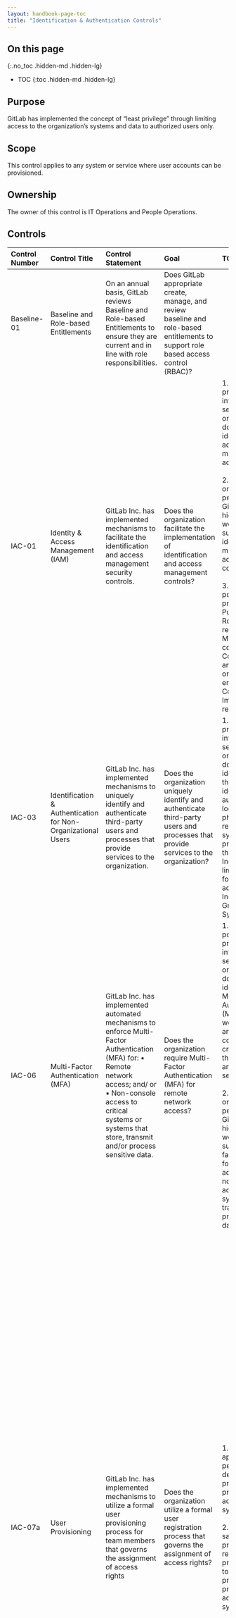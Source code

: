 ```yaml
---
layout: handbook-page-toc
title: "Identification & Authentication Controls"
---
```


## On this page
{:.no_toc .hidden-md .hidden-lg}

- TOC
{:toc .hidden-md .hidden-lg}

## Purpose
GitLab has implemented the concept of “least privilege” through limiting access to the organization’s systems and data to authorized users only.

## Scope
This control applies to any system or service where user accounts can be provisioned.

## Ownership
The owner of this control is IT Operations and People Operations.

## Controls

| Control Number | Control Title | Control Statement | Goal | TOD | TOE | 
|:---------|:-------------|:------|:-----|:-----|:-----|
| Baseline-01 | Baseline and Role-based Entitlements | On an annual basis, GitLab reviews Baseline and Role-based Entitlements to ensure they are current and in line with role responsibilities. | Does GitLab appropriate create, manage, and review baseline and role-based entitlements to support role based access control (RBAC)? | | |
| IAC-01 | Identity & Access Management (IAM) | GitLab Inc. has implemented mechanisms to facilitate the identification and access management security controls. | Does the organization facilitate the implementation of identification and access management controls? | 1. Identify policies, procedures, information security program or other relevant documents that identify and outline access management and access control. <br> <br> 2. Interview key organizational personnel within GitLab to discuss high level workflows that support the identification and management of access and access control. <br> <br> 3. Examine policies and procedures for: Purpose; Scope; Roles and responsibilities; Management commitment; Coordination among organizational entities; Compliance; and Implementation requirements. | 1. Examine policies, procedures, information security program or other relevant documents for evidence that the procedures facilitate implementation of access management over security software, infrastructure, architectures and they relate to access management security controls. | 
| IAC-03 | Identification & Authentication for Non-Organizational Users | GitLab Inc. has implemented mechanisms to uniquely identify and authenticate third-party users and processes that provide services to the organization. | Does the organization uniquely identify and authenticate third-party users and processes that provide services to the organization? | 1. Identify policies, procedures, the information security program or other relevant documents that identify and outline third party users identification, authentication and logical and physical access requirements for systems that provide services to the organization. Including but not limited to to following accounts: Individual Shared Group Temporary System. | 1. Pull a population of all third party user accounts for evidence that unique identifiers and access rights are being applied according to documentation identified in the ToD. | 
| IAC-06 | Multi-Factor Authentication (MFA) | GitLab Inc. has implemented automated mechanisms to enforce Multi-Factor Authentication (MFA) for: ▪ Remote network access; and/ or ▪ Non-console access to critical systems or systems that store, transmit and/or process sensitive data. | Does the organization require Multi-Factor Authentication (MFA) for remote network access? | 1. Examine policies, procedures, the information security program or other relevant documents that identify and outline Multi-Factor Authentication (MFA) for remote work access and/or non-console access to critical systems that store, transmit and/or process sensitive data. <br> <br> 2. Interview key organizational personnel within GitLab to discuss high level workflows that support the facilitation of MFA for remote work access and/or non-console access to critical systems that store, transmit, and/or process sensitive data. | 1. Pull a population of all devices that connect to the system for remote network access and/or non-console access if the system stores, transmits and/or processes sensitive data. <br> <br> 2. Examine current configuration settings for devices that identify and authenticate to the system evidencing the automated mechanisms for MFA are configured as outlined in the ToD. <br> <br> 3. Examine a sample set of devices, their automated mechanisms and MFA configuration settings for evidence these mechanisms are operating as intended. | 
| IAC-07a | User Provisioning | GitLab Inc. has implemented mechanisms to utilize a formal user provisioning process for team members that governs the assignment of access rights | Does the organization utilize a formal user registration process that governs the assignment of access rights? | 1. Inquire of appropriate personnel to determine the process for provisioning access to the system. <br> <br> 2. Inspect a sample provisioning request or provisioning policy to determine the process for provisioning access to the system. | 1. Obtain and inspect a listing of all system accounts and associated roles created during the period. <br> <br> 2. Obtain and inspect a listing of all new hired employees during the period (Note 1). <br> <br> 3. Select an annualized sample based on the population of newly provisioned accounts/roles to the system to determine if they were provisioned appropriately. (NOTE: If the system does not contain a field such as “created date” a population of provisioned accounts can be determined by comparing a user listing from prior to the period start with the current listing OR comparing the current user listing to the list of new hired team members). <br> <br> 4. For the selected sample, obtain and inspect evidence (i.e GitLab issues) that all of the account access granted was the account access requested. <br> <br> 5. For the selected sample, obtain and inspect evidence (i.e GitLab issues) that all of the account access granted was approved by the appropriate personnel. <br> <br> 6. For the selected sample, obtain and inspect evidence (i.e GitLab issues) that the account access granted was approved prior to being provisioned. <br> <br> <br> |
| IAC-07b | User De-Provisioning | GitLab Inc. has implemented mechanisms to utilize a formal user de-provisioning process for terminated team members that governs the assignment of access rights. | Does the organization revoke user access rights following changes in personnel roles and duties, if no longer necessary or permitted? | 1. Inquire of appropriate personnel to determine the process for removing access to the system for users upon termination. <br> <br> 2. Inspect a sample termination ticket or terminations policy to determine the process for removing access to the system. | 1. Obtain and inspect a listing of all terminated users during the period. <br> <br> 2. Obtain and inspect a system generated listing of all active users in the system. <br> <br> 3. Judgmentally select a sample of users terminated during the year using an annualized population size to determine if the users were removed of critical access to the system within the policy SLA. <br> <br> 4. For the selected sample, validate the users no longer have access to the system. <br> <br> 5. For the selected sample, obtain and inspect evidence (i.e GitLab issues) that access removal was completed within the policy SLA. | 
| IAC-07c | Change of Roles & Duties | GitLab Inc. has implemented mechanisms to revoke user access rights following changes in personnel roles and duties, if no longer necessary or permitted. | Does the organization revoke user access rights following changes in personnel roles and duties, if no longer necessary or permitted? | 1. Examine policies, procedures, the information security program or other relevant documents that identify and outline the revocation of user access rights following a change in personnel roles and duties if no longer necessary or permitted within 15 business days of transfer. <br> <br> 2. Interview key organizational personnel within GitLab to discuss high level workflows that support the facilitation of user access right revocation within 15 business days following a change in personnel roles and duties if no longer necessary or permitted. | 1. Pull a population of all users that changed roles or duties within the examination period. <br> <br> 2. Examine user access after role or duty change for evidence that access rights were configured as outlined in the ToD. <br> <br> 3. Examine a sample set of users pre and post access after a role or duty change for evidence access rights were configured or removed as outlined in the ToD. | 
| IAC-08 | Role-Based Access Control (RBAC) | GitLab Inc. has implemented mechanisms to enforce a Role-Based Access Control (RBAC) policy over users and resources that applies need-to-know and fine-grained access control for sensitive data access. | Does the organization enforce a Role-Based Access Control (RBAC) policy over users and resources? | 1. Examine policies, procedures, the information security program or other relevant documents that identify and outline the Role-Based Access Control (RBAC) process as it applies to resources and users with access to sensitive data. <br> <br> 2. Interview key organizational personnel within GitLab to discuss high level workflows that support the facilitation of the RBAC process. | 1. Pull a population of all users with access to the sensitive data within the system. <br> <br> 2. Examine user access for evidence RBAC was configured as outlined in the ToD. <br> <br> 3. Examine a sample set of users for evidence that RBAC access rights were configured outlined in the ToD. | 
| IAC-09 | Identifier Management (User Names) | GitLab Inc. has implemented mechanisms to govern naming standards for usernames and systems to ensure proper user identification management for non-consumer users and administrators. | Does the organization govern naming standards for usernames and systems? | 1. Examine policies, procedures, the information security program or other relevant documents that identify and outline the naming standards for user names and systems to ensure proper user identification management for non-consumers users and administrators. Including but not limited to the following accounts: Individual Shared Group Temporary System. <br> <br> 2. Interview key organizational personnel within GitLab to discuss high level workflows that support the facilitation of naming standards for user names and systems to ensure proper user identification management for non-consumers users and administrators. | 1. Pull a population of all system users for evidence that naming standards for user names and systems were configured per ToD. | 
| IAC-10 | Authenticator Management (Passwords) | GitLab Inc. has implemented mechanisms to securely manage passwords for users and devices ensuring vendor-supplied defaults are changed as part of the installation process. | Does the organization securely manage passwords for users and devices? | 1. Inquire of appropriate personnel to determine the process for authentication to the system and the parameters in place. <br> <br> 2. Inspect the password policy and system configuration to determine if the system is configured in accordance with the password policy. | 1. Obtain and inspect the system configuration and password policy to determine if the system is configured in accordance with the password policy. In case of differences, obtain the documented exemption to the policy. <br> <br> 2. Validate default passwords for system accounts have been changed in line with the password policy. | 
| IAC-15 | Account Management | GitLab Inc. has implemented mechanisms to proactively govern account management of individual, group, system, application, guest and temporary accounts. | Does the organization proactively govern account management of individual, group, system, application, guest and temporary accounts? | 1. Examine policies, procedures, the information security program or other relevant documents that identify and outline measures to be employed to proactively govern account management of individuals, group, system, application, guest and temporary accounts. Including but not limited to: Identifying account type Establishing conditions for group membership Identifying authorized users and specified access privileges Requiring approvals Establishing processes for activation, monitoring, disabling, removing accounts Authorizing and monitoring guest/temporary accounts Notifying managers when temporary accounts are no longer required Deactivating temporary accounts Granting access to system based on: valid access authorization, intended system usage, other attributes as required by GitLab. <br> <br> 2. Interview key organizational personnel within GitLab to discuss high level workflows that support the facilitation of account management governance for individuals, group, system, application, guest and temporary accounts. | 1. Examine account management records or other relevant records for evidence of the governance of account management as outlined in the ToD. <br> <br> 2. Pull a population of all users with access to the system. <br> <br> 3. Examine user access for evidence that access was proactively governed as outlined in the ToD. <br> <br> 4. Examine a sample set of users for evidence that access was proactively governed as outlined in the ToD. | 
| IAC-16 | Privileged Account Management (PAM) | GitLab Inc. has implemented mechanisms to restrict and control privileged access rights for users and services. | Does the organization restrict and control privileged access rights for users and services? | 1. Inquire of appropriate personnel to determine what access is considered administrative in nature and who should be granted administrative access to the system. <br> <br> 2. Inspect (user/role/privilege listing, user guide, other evidence) to determine which roles grant the user administrative access to the system. | 1. Obtain and inspect a listing of all accounts (user/system/service) for the system and their associated roles/privileges. Filter the listing for those roles/privileges with administrative access. <br> <br> 2. Obtain and inspect a listing of all current team members and their associated job title/roles. <br> <br> 3. Obtain and inspect a listing of all new hired team members during the period under audit. <br> <br> 4. Obtain and inspect a listing of all terminated team members. <br> <br> 5. For 100% of the administrative accounts, determine the owner and their role/job title/account purpose for having the administrative access. <br> <br> 6. For 100% of the accounts with administrator privileges, determine if the account is owned by a terminated user. <br> <br> 7. For 100% of the accounts with administrator privileges, determine if the account is owned by a user provisioned the access during the period under audit. If so, obtain evidence that the user was approved for the access prior to granting the access. <br> <br> 8. For all administrative accounts, determine whether the administrative access is appropriate. | 
| IAC-17 | Periodic Review | GitLab Inc. has implemented mechanisms to periodically review the privileges assigned to users to validate the need for such privileges; and reassign or remove privileges, if necessary, to correctly reflect organizational mission and business needs. | Does the organization periodically review the privileges assigned to users to validate the need for such privileges; and reassign or remove privileges, if necessary, to correctly reflect organizational mission and business needs? | 1. Inquire of appropriate personnel to determine the process for reviewing user access to the system. <br> <br> 2. Inspect (a sample user access review, policy etc.) to determine the process for reviewing user access to the system. | 1. Obtain and inspect the completed user access review and supporting documentation. <br> <br> 2. Validate the system user listing used in review was validated for completeness and accuracy and all relevant users were present for review. <br> <br> 3. Validate all other system listings used in review were validated for completeness and accuracy. <br> <br> 4. Validate 100% of users were reviewed for appropriateness. <br> <br> 5. Validate 100% of users were reviewed by appropriate personnel and signoff was captured (Note 1). <br> <br> 6. Validate no users reviewed their own access. <br> <br> 7. Validate no terminated users were identified during the review (Note 2). <br> <br> 8. For all users where access was requested to be modified/removed, validate a rationale was provided and a lookback was completed as appropriate (Note 4) (Note 5). <br> <br> 9. Validate requests for access modification were modified as requested (Note 3) (Note 5). <br> <br> 10. For all users where access was not flagged for modification, validate a rationale was provided (Note 6) <br> <br> 11. Select a sample of users whose access was deemed appropriate and validate that their access appears appropriate (Note 7). | 
| IAC-20 | Access Enforcement | GitLab Inc. has implemented mechanisms to enforce logical access permissions through the principle of "least privilege." | Does the organization enforce logical access permissions through the principle of "least privilege?" | 1. Examine policies, procedures, the information security program or other relevant documents that identify and outline logical access permission enforcement through the principal of “least privilege”. <br> <br> 2. Interview key organizational personnel within GitLab to discuss high level workflows that support the enforcement of logical access permissions. | 1. Pull a population of all users with access to the system. <br> <br> 2. Examine user access for evidence access was configured, granted and enforced through the principal of “least privilege” as outlined in the ToD. <br> <br> 3. Examine a sample set of users for evidence access was configured, granted and enforced through the principal of “least privilege” as outlined in the ToD. | 
| IAC-21 | Least Privilege | GitLab Inc. has implemented mechanisms to utilize the concept of least privilege, allowing only authorized access to processes necessary to accomplish assigned tasks in accordance with organizational business functions. | Does the organization utilize the concept of least privilege, allowing only authorized access to processes necessary to accomplish assigned tasks in accordance with organizational business functions? | 1. Examine policies, procedures, the information security program or other relevant documents that identify and outline how the concept of least privilege is applied to only allow authorized access to processes necessary to accomplish assigned tasks in accordance with organizational business functions. <br> <br> 2. Interview key organizational personnel within GitLab to discuss high level workflows that support the concept of least privilege is applied to only allow authorized access to processes necessary to accomplish assigned tasks in accordance with organizational business functions. | 1. Pull a population of all users with access to the system. <br> <br> 2. Examine user access for evidence access was configured, granted and enforced through the concept of “least privilege” as outlined in the ToD. <br> <br> 3. Examine a sample set of users for evidence access was configured, granted and enforced through the concept of “least privilege” as outlined in the ToD. | 
| IAC-22 | Account Lockout | GitLab Inc. has implemented mechanisms to enforce a limit for consecutive invalid login attempts by a user during an organization-defined time period and automatically locks the account when the maximum number of unsuccessful attempts is exceeded. | Does the organization enforce a limit for consecutive invalid login attempts by a user during an organization-defined time period and automatically locks the account when the maximum number of unsuccessful attempts is exceeded? | 1. Examine policies, procedures, the information security program or other relevant documents that identify and address account lockout mechanisms including but not limited to: Limit on consecutive login attempts by a user during an organization-defined time period Automatically locks the account when max number of unsuccessful attempts is exceeded. <br> <br> 2. Examine documents describing current configuration settings of the automated mechanisms identified for evidence that these mechanisms are configured as defined. | 1. Examine current configuration settings in the system of the automated mechanisms identified for evidence that these mechanisms are configured as defined. <br> <br> 2. Test the configuration for evidence that automated mechanisms are operating as intended. | 

* *Test of Design* - (TOD) – verifies that a control is designed appropriately and that it will prevent or detect a particular risk.
* *Test of Operating Effectiveness* - (TOE) - used for verifying that the control is in place and it operates as it was designed.

### Policy Reference

* [Access Management Policy](https://about.gitlab.com/handbook/security/access-management-policy.html)
* [Access Management Process](/handbook/security/#access-management-process)
* [Principle of Least Privilege](https://about.gitlab.com/handbook/security/access-management-policy.html#principle-of-least-privilege)
* [Baseline Role-Based Entitlements](https://about.gitlab.com/handbook/business-technology/team-member-enablement/onboarding-access-requests/access-requests/baseline-entitlements/)
* [Access Control Policy](/handbook/security/access-management-policy.html)
* [Access Control Policy and Procedures](/handbook/security/#access-control-policy-and-procedures)
* [Access Request Process](/handbook/security/access-management-policy.html#access-requests-and-onboarding)
* [IT Ops instructions and FAQs for Access Requests](/handbook/business-technology/team-member-enablement/onboarding-access-requests/access-requests/)	
* [Okta Baseline Entitlements-Okta Application stack](https://gitlab.com/gitlab-com/www-gitlab-com/-/blob/master/data/tech_stack.yml)
* [Access Change Request](/handbook/business-technology/team-member-enablement/onboarding-access-requests/access-requests/#access-change-request)
* [Single Person Access Requests](/handbook/business-technology/team-member-enablement/onboarding-access-requests/access-requests/#individual-or-bulk-access-request) 	
* [Access Request Template](https://gitlab.com/gitlab-com/team-member-epics/access-requests/-/issues/new?issuable_template=New_Access_Request)
* [Template used for Access Reviews](https://gitlab.com/gitlab-com/team-member-epics/access-requests/issues/new?issuable_template=Access_Review)
* [Logical Access Deprovisioning](/handbook/security/#deprovisioning)
* [Access Reviews](/handbook/security/#access-reviews)
* [GitLab Offboarding Guidelines](/handbook/people-group/offboarding/offboarding_guidelines/)
* [Access Review Policy and Procedures](/handbook/security/#access-reviews)
* [Timing of Quarterly Access Reviews](/handbook/security/#timing-of-quarterly-access-reviews)
* [User Access Listing Generation Procedures and Guidelines Runbook](https://gitlab.com/gitlab-com/gl-security/security-assurance/sec-compliance/compliance/blob/master/runbooks/Access_Review_Runbook.md)
* [Job Transfers](/handbook/security/#job-transfers)
* [Access Removal Request](https://gitlab.com/gitlab-com/team-member-epics/access-requests/-/tree/master)
* [Unique Account Identifiers](/handbook/security/#unique-account-identifiers)
* [Access Control Policy and Procedures including Shared account restrictions](/handbook/security/#access-control-policy-and-procedures)
* [Section on shared accounts in Okta handbook page](/handbook/business-ops/okta/#i-have-an-application-that-uses-a-shared-password-for-my-team-can-i-move-this-to-okta) 
* [NIST IA-4 IDENTIFIER MANAGEMENT](https://nvd.nist.gov/800-53/Rev4/control/IA-4)
* [Password Policy Guidelines](/handbook/security/#gitlab-password-policy-guidelines)
* [Access Management process documented in teh handbook including service account template](/handbook/security/access-management-policy.html#access-management)
* [Template for New Service Account with the verbiage of `deny interactive login`](https://gitlab.com/gitlab-com/access-requests/blob/master/.gitlab/issue_templates/New%20Service%20Account%20Request.md)
* [Two Factor Authentication](/handbook/security/#two-factor-authentication)
* [Handbook section `Security Process and Procedures for Team Members` - Accounts and Passwords](/handbook/security/#security-process-and-procedures-for-team-members)
* [Handbook section `1Password for Teams`](/handbook/security/#1password-for-teams)
* [Handbook>Engineering>Security>`Access Management Process`](/handbook/security/#access-management-process)
* [Recorded meeting on the status of 1Password to Okta migration with Rob Mitchell](https://www.youtube.com/watch?v=UMU-V224Mws&feature=youtu.be)
* [Proposal: Set-up SAML for SOX-in-scope Applications to Support Compliance with 6 Information Security Controls](https://gitlab.com/gitlab-com/gl-security/zero-trust/okta/issues/152)
* [People Ops Vault Shared Passwords](https://gitlab.com/gitlab-com/gl-security/zero-trust/okta/issues/13)
* [Shared Account Access Request](/handbook/business-technology/team-member-enablement/onboarding-access-requests/access-requests/#shared-account-access-request)
* [Access Control Policy and Procedures](/handbook/security/#access-control-policy-and-procedures)
* [Okta documentation on shared accounts](/handbook/business-ops/okta/#i-have-an-application-that-uses-a-shared-password-for-my-team-can-i-move-this-to-okta)
* [New Shared Account Access Request](/handbook/business-technology/team-member-enablement/onboarding-access-requests/access-requests/#shared-account-access-request)
* [Shared Account Access Request Handbook page](/handbook/business-technology/team-member-enablement/onboarding-access-requests/access-requests/)


